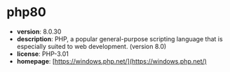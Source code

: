 # php80

- **version**: 8.0.30
- **description**: PHP, a popular general-purpose scripting language that is especially suited to web development. (version 8.0)
- **license**: PHP-3.01
- **homepage**: [https://windows.php.net/](https://windows.php.net/)

